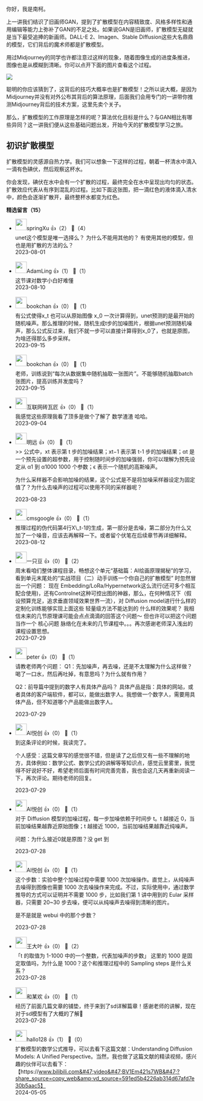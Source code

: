 你好，我是南柯。

上一讲我们结识了旧画师GAN，提到了扩散模型在内容精致度、风格多样性和通用编辑等能力上弥补了GAN的不足之处。如果说GAN是旧画师，扩散模型无疑就是当下最受追捧的新画师。DALL-E 2、Imagen、Stable Diffusion这些大名鼎鼎的模型，它们背后的魔术师都是扩散模型。

用过Midjourney的同学也许都注意过这样的现象，随着图像生成的进度条推进，图像也是从模糊到清晰。你可以点开下面的图片查看这个过程。

![](https://static001.geekbang.org/resource/image/40/4d/403f88e39646693d91080699af3ac84d.jpg?wh=4409x1240)

聪明的你应该猜到了，这背后的技巧大概率也是扩散模型！之所以说大概，是因为Midjourney并没有对外公布其背后的算法原理，后面我们会用专门的一讲带你推测Midjourney背后的技术方案，这里先卖个关子。

那么，扩散模型的工作原理是怎样的呢？算法优化目标是什么？与GAN相比有哪些异同？这一讲我们便从这些基础问题出发，开始今天的扩散模型学习之旅。

## 初识扩散模型

扩散模型的灵感源自热力学。我们可以想象一下这样的过程，朝着一杯清水中滴入一滴有色碘伏，然后观察这杯水。

你会发现，碘伏在水中会有一个扩散的过程，最终完全在水中呈现出均匀的状态。扩散效应代表从有序到混乱的过程。比如下面这张图，把一滴红色的液体滴入清水中，颜色会逐渐扩散开，最终整杯水都变为红色。
<div><strong>精选留言（15）</strong></div><ul>
<li><img src="" width="30px"><span>springXu</span> 👍（2） 💬（4）<div>unet这个模型是唯一选择么？  为什么不能用其他的？  有使用其他的模型，但也是用扩散的方法的么？</div>2023-08-01</li><br/><li><img src="https://thirdwx.qlogo.cn/mmopen/vi_32/Q0j4TwGTfTK9TicPMurialE9OmDvQklo01poma2JDjZuaGom9bQ1SCumItbaRk0RBwrpjicHlOwHSpBpMiaSU6F2Dw/132" width="30px"><span>AdamLing</span> 👍（1） 💬（1）<div>这节课对数学小白好难懂</div>2023-08-10</li><br/><li><img src="https://static001.geekbang.org/account/avatar/00/14/41/89/77d3e613.jpg" width="30px"><span>bookchan</span> 👍（0） 💬（1）<div>有公式使得x_t 也可以从原始图像 x_0 一次计算得到，unet预测的是最开始的随机噪声。那么推理的时候，随机生成t步的加噪图片，根据unet预测随机噪声，那么公式反过来，我们不就一步可以直接计算得到x_0了，也就是原图，为啥还得那么多步采样。</div>2023-09-15</li><br/><li><img src="https://static001.geekbang.org/account/avatar/00/14/41/89/77d3e613.jpg" width="30px"><span>bookchan</span> 👍（0） 💬（1）<div>老师，训练说到“每次从数据集中随机抽取一张图片”。不能够随机抽取batch张图片，提高训练并发度吗？</div>2023-09-15</li><br/><li><img src="" width="30px"><span>互联网砖瓦匠</span> 👍（0） 💬（1）<div>我感觉这些原理我看了顶多是做个了解了 数学渣渣 哈哈。</div>2023-09-04</li><br/><li><img src="https://static001.geekbang.org/account/avatar/00/10/2f/03/f2c008fc.jpg" width="30px"><span>明远</span> 👍（0） 💬（1）<div>&gt;&gt; 公式中，xt​ 表示第 t 步的加噪结果；xt−1​ 表示第 t-1 步的加噪结果；αt​ 是一个预先设置的超参数，用于控制随时间步的加噪强弱，你可以理解为预先设定从 α1​ 到 α1000​ 1000 个参数；ϵ 表示一个随机的高斯噪声。

为什么采样器不会影响加噪的结果，这个公式是不是将加噪采样器设定为固定值了？为什么去噪声的过程可以使用不同的采样器呢？
</div>2023-08-23</li><br/><li><img src="https://thirdwx.qlogo.cn/mmopen/vi_32/Q0j4TwGTfTLhs7ykGEy46a8ljg3LPvXTRxpgMLEhvZoAYIQL6I46OEqbNV4U1mXryhJt1bE3mhf7ey6jfl3IyQ/132" width="30px"><span>cmsgoogle</span> 👍（0） 💬（1）<div>推理过程的伪代码第4行X\_t-1的生成，第一部分是去噪，第二部分为什么又加了一个噪音，应该去再解释一下。或者留个伏笔在后续章节再详细解释。</div>2023-08-12</li><br/><li><img src="https://static001.geekbang.org/account/avatar/00/0f/51/6e/efb76357.jpg" width="30px"><span>一只豆</span> 👍（0） 💬（2）<div>周末看咱们整体课程目录，畅想这个单元“基础篇：AI绘画原理揭秘”的学习，看到单元末尾处的“实战项目（二）动手训练一个你自己的扩散模型” 时忽然冒出一个问题：
现在 Embedding&#47;LoRa&#47;Hypernetwork这么流行(还可多个相互配合使用)，还有Controlnet这种可控出图的神器，那么，在何种情况下（假设预算充足，追求垂直领域效果世界一流），对 Diffusion model进行什么样的定制化训练能够实现上面这些 轻量级方法不能达到的 什么样的效果呢？
我相信未来的几节原理课可能会点点滴滴的回答这个问题～ 但也许可以把这个问题当作一个 核心问题 脉络化在未来的几节课程中。。。再次感谢老师深入浅出的课程设置思想。</div>2023-07-29</li><br/><li><img src="https://static001.geekbang.org/account/avatar/00/10/25/87/f3a69d1b.jpg" width="30px"><span>peter</span> 👍（0） 💬（1）<div>请教老师两个问题：
Q1：先加噪声，再去噪，还是不太理解为什么这样做？
喝了一口水，然后再吐掉，有意思吗？为什么就有作用？

Q2：前导篇中提到的数字人有具体产品吗？
具体产品是指：具体的网站，或者具体的客户端软件，都可以，能做出数字人。我想做一个数字人，需要用具体产品，但不知道哪个产品能做出数字人。</div>2023-07-29</li><br/><li><img src="https://static001.geekbang.org/account/avatar/00/17/46/3d/55653953.jpg" width="30px"><span>AI悦创</span> 👍（0） 💬（1）<div>到这条评论的时候，我读完了。

个人感受：这篇文章写的感觉很不错，但是读了之后但又有一些不理解的地方，具体例如：数学公式、数学公式的讲解等等知识点，感觉云里雾里，我觉得不好说好不好，希望老师后面有时间完善完善，我也会这几天再重新阅读一下，再次评论。期待老师的回复。</div>2023-07-29</li><br/><li><img src="https://static001.geekbang.org/account/avatar/00/17/46/3d/55653953.jpg" width="30px"><span>AI悦创</span> 👍（0） 💬（1）<div>对于 Diffusion 模型的加噪过程，每一步加噪依赖于时间步 t。t 越接近 0，当前加噪结果越靠近原始图像；t 越接近 1000，当前加噪结果越靠近纯噪声。

问题：为什么接近0就是原图？没 get 到</div>2023-07-28</li><br/><li><img src="https://static001.geekbang.org/account/avatar/00/17/46/3d/55653953.jpg" width="30px"><span>AI悦创</span> 👍（0） 💬（1）<div>这个步数：实验中整个加噪过程中需要 1000 次加噪操作。直觉上，从纯噪声去噪得到图像也需要 1000 次去噪操作来完成。不过，实际使用中，通过数学推导的方式可以证明并不需要 1000 步，比如我们第 1 讲中用到的 Eular 采样器，只需要 20~30 步去噪，便可以从纯噪声去噪得到清晰的图片。

是不是就是 webui 中的那个步数？</div>2023-07-28</li><br/><li><img src="https://static001.geekbang.org/account/avatar/00/12/95/71/20b96bc8.jpg" width="30px"><span>王大叶</span> 👍（0） 💬（2）<div>「t 的取值为 1-1000 中的一个整数，代表加噪声的步数」 这里的 1000 是固定取值吗，为什么是 1000？这个和推理过程中的 Sampling steps 是什么关系？ </div>2023-07-28</li><br/><li><img src="https://static001.geekbang.org/account/avatar/00/20/5b/d7/d88c1850.jpg" width="30px"><span>和某欢</span> 👍（0） 💬（1）<div>经历了前面几篇文章的铺垫，终于来到了sd详解篇章！感谢老师的讲解，现在对于sd模型有了大概的了解🫡</div>2023-07-28</li><br/><li><img src="https://static001.geekbang.org/account/avatar/00/12/7e/8c/f029535a.jpg" width="30px"><span>hallo128</span> 👍（1） 💬（0）<div>扩散模型的数学公式推导，可以去看下这篇文献：Understanding Diffusion Models: A Unified Perspective。当然，我也做了这篇文献的精读视频，感兴趣的伙伴可以去看下：
【https:&#47;&#47;www.bilibili.com&#47;video&#47;BV1Em421s7WB&#47;?share_source=copy_web&amp;vd_source=591ed5b4226ab314d67afd7e30b5aac5】</div>2024-05-05</li><br/>
</ul>